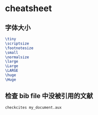 # cheatsheet

## 字体大小

```tex
\tiny
\scriptsize
\footnotesize
\small
\normalsize
\large
\Large
\LARGE
\huge
\Huge
```

## 检查 bib file 中没被引用的文献

```bash
checkcites my_document.aux
```
<!--stackedit_data:
eyJoaXN0b3J5IjpbMTI0OTkyNjkyMF19
-->